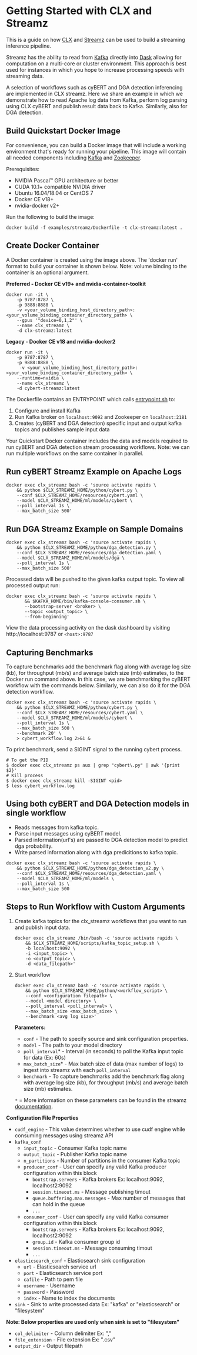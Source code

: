 # Getting Started with CLX and Streamz

This is a guide on how [CLX](https://github.com/rapidsai/clx) and [Streamz](https://streamz.readthedocs.io/en/latest/) can be used to build a streaming inference pipeline.

Streamz has the ability to read from [Kafka](https://kafka.apache.org/) directly into [Dask](https://dask.org/) allowing for computation on a multi-core or cluster environment. This approach is best used for instances in which you hope to increase processing speeds with streaming data.

A selection of workflows such as cyBERT and DGA detection inferencing are implemented in CLX streamz. Here we share an example in which we demonstrate how to read Apache log data from Kafka, perform log parsing using CLX cyBERT and publish result data back to Kafka. Similarly, also for DGA detection.

## Build Quickstart Docker Image
For convenience, you can build a Docker image that will include a working environment that's ready for running your pipeline. This image will contain all needed components including [Kafka](https://kafka.apache.org/) and [Zookeeper](https://zookeeper.apache.org/).

Prerequisites:
* NVIDIA Pascal™ GPU architecture or better
* CUDA 10.1+ compatible NVIDIA driver
* Ubuntu 16.04/18.04 or CentOS 7
* Docker CE v18+
* nvidia-docker v2+

Run the following to build the image:

`
docker build -f examples/streamz/Dockerfile -t clx-streamz:latest .
`

## Create Docker Container

A Docker container is created using the image above. The 'docker run' format to build your container is shown below.  Note: volume binding to the container is an optional argument.

**Preferred - Docker CE v19+ and nvidia-container-toolkit**

```
docker run -it \
    -p 9787:8787 \
    -p 9888:8888 \
    -v <your_volume_binding_host_directory_path>:<your_volume_binding_container_directory_path> \
    --gpus '"device=0,1,2"' \
    --name clx_streamz \
    -d clx-streamz:latest
```

**Legacy - Docker CE v18 and nvidia-docker2**

```
docker run -it \
    -p 9787:8787 \
    -p 9888:8888 \
     -v <your_volume_binding_host_directory_path>:<your_volume_binding_container_directory_path> \
    --runtime=nvidia \
    --name clx_streamz \
    -d cybert-streamz:latest
```

The Dockerfile contains an ENTRYPOINT which calls [entrypoint.sh](https://github.com/rapidsai/clx/blob/branch-0.17/examples/streamz/scripts/entrypoint.sh) to:
1. Configure and install Kafka
2. Run Kafka broker on `localhost:9092` and Zookeeper on `localhost:2181`
3. Creates (cyBERT and DGA detection) specific input and output kafka topics and publishes sample input data 

Your Quickstart Docker container includes the data and models required to run cyBERT and DGA detection stream processing workflows. Note: we can run multiple workflows on the same container in parallel.

## Run cyBERT Streamz Example on Apache Logs
```
docker exec clx_streamz bash -c 'source activate rapids \
    && python $CLX_STREAMZ_HOME/python/cybert.py \
    --conf $CLX_STREAMZ_HOME/resources/cybert.yaml \
    --model $CLX_STREAMZ_HOME/ml/models/cybert \
    --poll_interval 1s \
    --max_batch_size 500'
```

## Run DGA Streamz Example on Sample Domains
```
docker exec clx_streamz bash -c 'source activate rapids \
    && python $CLX_STREAMZ_HOME/python/dga_detection.py \
    --conf $CLX_STREAMZ_HOME/resources/dga_detection.yaml \
    --model $CLX_STREAMZ_HOME/ml/models/dga \
    --poll_interval 1s \
    --max_batch_size 500'
```

Processed data will be pushed to the given kafka output topic. To view all processed output run:

```
docker exec clx_streamz bash -c 'source activate rapids \
       && $KAFKA_HOME/bin/kafka-console-consumer.sh \
       --bootstrap-server <broker> \
       --topic <output_topic> \
       --from-beginning'
```

View the data processing activity on the dask dashboard by visiting http://localhost:9787 or `<host>:9787`

## Capturing Benchmarks
To capture benchmarks add the benchmark flag along with average log size (kb), for throughput (mb/s) and average batch size (mb) estimates, to the Docker run command above. In this case, we are benchmarking the cyBERT workflow with the commands below. Similarly, we can also do it for the DGA detection workflow.

```
docker exec clx_streamz bash -c 'source activate rapids \
    && python $CLX_STREAMZ_HOME/python/cybert.py \
    --conf $CLX_STREAMZ_HOME/resources/cybert.yaml \
    --model $CLX_STREAMZ_HOME/ml/models/cybert \
    --poll_interval 1s \
    --max_batch_size 500 \
    --benchmark 20' \
    > cybert_workflow.log 2>&1 &
```

To print benchmark, send a SIGINT signal to the running cybert process.
```
# To get the PID
$ docker exec clx_streamz ps aux | grep "cybert\.py" | awk '{print $2}'
# Kill process
$ docker exec clx_streamz kill -SIGINT <pid>
$ less cybert_workflow.log
```

## Using both cyBERT and DGA Detection models in single workflow
- Reads messages from kafka topic.
- Parse input messages using cyBERT model.
- Parsed information(url's) are passed to DGA detection model to predict dga probability.
- Write parsed information along with dga predicitions to kafka topic.
```
docker exec clx_streamz bash -c 'source activate rapids \
    && python $CLX_STREAMZ_HOME/python/dga_detection_v2.py \
    --conf $CLX_STREAMZ_HOME/resources/dga_detection.yaml \
    --model $CLX_STREAMZ_HOME/ml/models \
    --poll_interval 1s \
    --max_batch_size 500
```

## Steps to Run Workflow with Custom Arguments

1. Create kafka topics for the clx_streamz workflows that you want to run and publish input data.

    ```
    docker exec clx_streamz /bin/bash -c 'source activate rapids \
        && $CLX_STREAMZ_HOME/scripts/kafka_topic_setup.sh \
        -b localhost:9092 \
        -i <input_topic> \
        -o <output_topic> \
        -d <data_filepath>'
    ```
    
2. Start workflow 
    
    ```
    docker exec clx_streamz bash -c 'source activate rapids \
        && python $CLX_STREAMZ_HOME/python/<workflow_script> \
        --conf <configuration filepath> \
        --model <model directory> \
        --poll_interval <poll_interval> \
        --max_batch_size <max_batch_size> \
        --benchmark <avg log size>'
    ```
    **Parameters:**
    - `conf` - The path to specify source and sink configuration properties.
    - `model` - The path to your model directory
    - `poll_interval`* - Interval (in seconds) to poll the Kafka input topic for data (Ex: 60s)
    - `max_batch_size`* - Max batch size of data (max number of logs) to ingest into streamz with each `poll_interval`
    - `benchmark` - To capture benchmarks add the benchmark flag along with average log size (kb), for throughput (mb/s) and average batch size (mb) estimates.

    ``*`` = More information on these parameters can be found in the streamz [documentation](https://streamz.readthedocs.io/en/latest/api.html#streamz.from_kafka_batched).
    
**Configuration File Properties**
- `cudf_engine` - This value determines whether to use cudf engine while consuming messages using streamz API
- `kafka_conf`
   - `input_topic` - Consumer Kafka topic name
   - `output_topic` - Publisher Kafka topic name
   - `n_partitions` - Number of partitions in the consumer Kafka topic
    - `producer_conf` - User can specify any valid Kafka producer configuration within this block
      - `bootstrap.servers` - Kafka brokers Ex: localhost:9092, localhost2:9092
      - `session.timeout.ms` - Message publishing timout
      - `queue.buffering.max.messages` - Max number of messages that can hold in the queue
      - `...`
   - `consumer_conf` - User can specify any valid Kafka consumer configuration within this block
      - `bootstrap.servers` - Kafka brokers Ex: localhost:9092, localhost2:9092
      - `group.id` - Kafka consumer group id
      - `session.timeout.ms` - Message consuming timout
      - `...`
- `elasticsearch_conf` - Elasticsearch sink configuration
   - `url` - Elasticsearch service url
   - `port` - Elasticsearch service port
   - `cafile` - Path to pem file
   - `username` - Username
   - `password` - Password
   - `index` - Name to index the documents
- `sink` - Sink to write processed data Ex: "kafka" or "elasticsearch" or "filesystem"

**Note: Below properties are used only when sink is set to "filesystem"**
- `col_delimiter` - Column delimiter Ex: ","
- `file_extension` - File extension Ex: ".csv"
- `output_dir` - Output filepath
```
